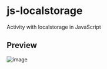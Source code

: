 # js-localstorage
Activity with localstorage in JavaScript

## Preview
![image](https://user-images.githubusercontent.com/74383095/217116399-31827e99-7010-43f6-a8b6-0ea44e182734.png)

